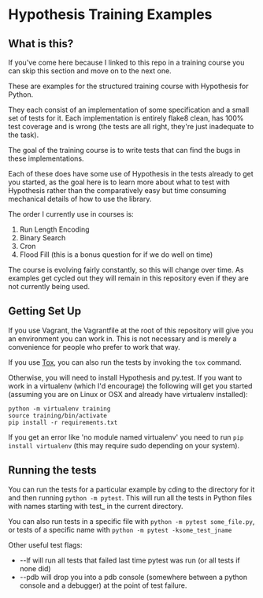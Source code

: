 # Hypothesis Training Examples

## What is this?

If you've come here because I linked to this repo in a training course
you can skip this section and move on to the next one.

These are examples for the structured training course with Hypothesis
for Python.

They each consist of an implementation of some specification and a small
set of tests for it. Each implementation is entirely flake8 clean, has
100% test coverage and is wrong (the tests are all right, they're just
inadequate to the task).

The goal of the training course is to write tests that can find the
bugs in these implementations.

Each of these does have some use of Hypothesis in the tests already to
get you started, as the goal here is to learn more about what to test
with Hypothesis rather than the comparatively easy but time consuming
mechanical details of how to use the library.

The order I currently use in courses is:

1. Run Length Encoding
2. Binary Search
3. Cron
4. Flood Fill (this is a bonus question for if we do well on time)

The course is evolving fairly constantly, so this will change over time.
As examples get cycled out they will remain in this repository even if
they are not currently being used.

## Getting Set Up

If you use Vagrant, the Vagrantfile at the root of this repository will
give you an environment you can work in. This is not necessary and is
merely a convenience for people who prefer to work that way.

If you use [Tox], you can also run the tests by invoking the `tox` command.

Otherwise, you will need to install Hypothesis and py.test. If you want
to work in a virtualenv (which I'd encourage) the following will get you
started (assuming you are on Linux or OSX and already have virtualenv
installed):

```
python -m virtualenv training
source training/bin/activate
pip install -r requirements.txt
```

If you get an error like 'no module named virtualenv' you need to run
`pip install virtualenv` (this may require sudo depending on your
system).

[Tox]: http://tox.testrun.org/

## Running the tests

You can run the tests for a particular example by cding to the directory
for it and then running `python -m pytest`. This will run all the tests
in Python files with names starting with test_ in the current directory.

You can also run tests in a specific file with
`python -m pytest some_file.py`, or tests of a specific name with
`python -m pytest -ksome_test_jname`

Other useful test flags:

* --lf will run all tests that failed last time pytest was run (or all
  tests if none did)
* --pdb will drop you into a pdb console (somewhere between a python
  console and a debugger) at the point of test failure.
